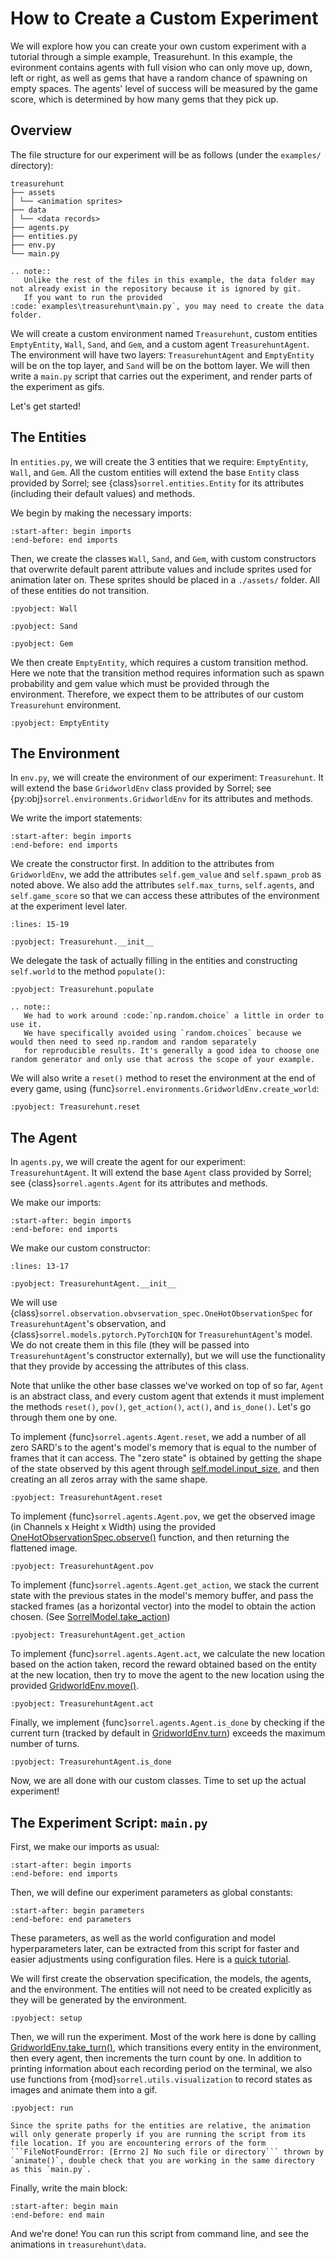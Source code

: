 # How to Create a Custom Experiment

We will explore how you can create your own custom experiment with a tutorial through a simple example, Treasurehunt. 
In this example, the evironment contains agents with full vision who can only move up, down, left or right, 
as well as gems that have a random chance of spawning on empty spaces. 
The agents' level of success will be measured by the game score, which is determined by how many gems that they pick up.


## Overview
The file structure for our experiment will be as follows (under the ``examples/`` directory):

```
treasurehunt
├── assets
│ └── <animation sprites>
├── data
│ └── <data records>
├── agents.py
├── entities.py
├── env.py
└── main.py
```

```{eval-rst}
.. note::
   Unlike the rest of the files in this example, the data folder may not already exist in the repository because it is ignored by git. 
   If you want to run the provided :code:`examples\treasurehunt\main.py`, you may need to create the data folder. 
```

We will create a custom environment named `Treasurehunt`, custom entities `EmptyEntity`, `Wall`, `Sand`, and `Gem`, and a custom agent `TreasurehuntAgent`.
The environment will have two layers: `TreasurehuntAgent` and `EmptyEntity` will be on the top layer, and `Sand` will be on the bottom layer.
We will then write a `main.py` script that carries out the experiment, and render parts of the experiment as gifs.

Let's get started!

## The Entities
In ``entities.py``, we will create the 3 entities that we require: `EmptyEntity`, `Wall`, and `Gem`. 
All the custom entities will extend the base `Entity` class provided by Sorrel; see {class}`sorrel.entities.Entity` 
for its attributes (including their default values) and methods.

We begin by making the necessary imports:
```{literalinclude} /../../examples/treasurehunt/entities.py
:start-after: begin imports
:end-before: end imports
```

Then, we create the classes `Wall`, `Sand`, and `Gem`, with custom constructors that overwrite default parent attribute values and include sprites used for animation later on. 
These sprites should be placed in a ``./assets/`` folder. All of these entities do not transition.
```{literalinclude} /../../examples/treasurehunt/entities.py
:pyobject: Wall
```
```{literalinclude} /../../examples/treasurehunt/entities.py
:pyobject: Sand
```
```{literalinclude} /../../examples/treasurehunt/entities.py
:pyobject: Gem
```

We then create `EmptyEntity`, which requires a custom transition method.
Here we note that the transition method requires information such as spawn probability and gem value which must be provided through the environment. 
Therefore, we expect them to be attributes of our custom `Treasurehunt` environment.
```{literalinclude} /../../examples/treasurehunt/entities.py
:pyobject: EmptyEntity
```

## The Environment
In ``env.py``, we will create the environment of our experiment: `Treasurehunt`. 
It will extend the base `GridworldEnv` class provided by Sorrel; 
see {py:obj}`sorrel.environments.GridworldEnv` for its attributes and methods.

We write the import statements:
```{literalinclude} /../../examples/treasurehunt/env.py
:start-after: begin imports
:end-before: end imports
```

We create the constructor first. In addition to the attributes from `GridworldEnv`, we add the attributes `self.gem_value` 
and `self.spawn_prob` as noted above. We also add the attributes `self.max_turns`, `self.agents`, and `self.game_score` 
so that we can access these attributes of the environment at the experiment level later.
```{literalinclude} /../../examples/treasurehunt/env.py
:lines: 15-19
```
```{literalinclude} /../../examples/treasurehunt/env.py
:pyobject: Treasurehunt.__init__
```

We delegate the task of actually filling in the entities and constructing `self.world` to the method `populate()`:
```{literalinclude} /../../examples/treasurehunt/env.py
:pyobject: Treasurehunt.populate
```

```{eval-rst}
.. note::
   We had to work around :code:`np.random.choice` a little in order to use it. 
   We have specifically avoided using `random.choices` because we would then need to seed np.random and random separately 
   for reproducible results. It's generally a good idea to choose one random generator and only use that across the scope of your example.
```

We will also write a `reset()` method to reset the environment at the end of every game, using {func}`sorrel.environments.GridworldEnv.create_world`:
```{literalinclude} /../../examples/treasurehunt/env.py
:pyobject: Treasurehunt.reset
```

## The Agent
In ``agents.py``, we will create the agent for our experiment: `TreasurehuntAgent`. 
It will extend the base `Agent` class provided by Sorrel; 
see {class}`sorrel.agents.Agent` for its attributes and methods. 

We make our imports:
```{literalinclude} /../../examples/treasurehunt/agents.py
:start-after: begin imports
:end-before: end imports
```

We make our custom constructor:
```{literalinclude} /../../examples/treasurehunt/agents.py
:lines: 13-17
```
```{literalinclude} /../../examples/treasurehunt/agents.py
:pyobject: TreasurehuntAgent.__init__
```

We will use {class}`sorrel.observation.obvservation_spec.OneHotObservationSpec` for `TreasurehuntAgent`'s observation, and {class}`sorrel.models.pytorch.PyTorchIQN` for `TreasurehuntAgent`'s model.
We do not create them in this file (they will be passed into `TreasurehuntAgent`'s constructor externally), 
but we will use the functionality that they provide by accessing the attributes of this class.

Note that unlike the other base classes we've worked on top of so far, `Agent` is an abstract class, and every custom agent that extends it must implement the methods 
`reset()`, `pov()`, `get_action()`, `act()`, and `is_done()`. Let's go through them one by one. 

To implement {func}`sorrel.agents.Agent.reset`, we add a number of all zero SARD's to the agent's model's memory that is equal to the number of frames that it can access.
The "zero state" is obtained by getting the shape of the state observed by this agent through [self.model.input_size](#sorrel.models.base_model.SorrelModel.input_size), 
and then creating an all zeros array with the same shape.
```{literalinclude} /../../examples/treasurehunt/agents.py
:pyobject: TreasurehuntAgent.reset
```

To implement {func}`sorrel.agents.Agent.pov`, we get the observed image (in Channels x Height x Width) 
using the provided [OneHotObservationSpec.observe()](#sorrel.observation.observation_spec.OneHotObservationSpec.observe) function, and then returning the flattened image. 
```{literalinclude} /../../examples/treasurehunt/agents.py
:pyobject: TreasurehuntAgent.pov
```

To implement {func}`sorrel.agents.Agent.get_action`, we stack the current state with the previous states in the model's memory buffer, 
and pass the stacked frames (as a horizontal vector) into the model to obtain the action chosen. (See [SorrelModel.take_action](#sorrel.models.base_model.SorrelModel.take_action))
```{literalinclude} /../../examples/treasurehunt/agents.py
:pyobject: TreasurehuntAgent.get_action
```

To implement {func}`sorrel.agents.Agent.act`, we calculate the new location based on the action taken, 
record the reward obtained based on the entity at the new location, then try to move the agent to the new location using the provided [GridworldEnv.move()](#sorrel.environments.gridworld.GridworldEnv.move). 
```{literalinclude} /../../examples/treasurehunt/agents.py
:pyobject: TreasurehuntAgent.act
```

Finally, we implement {func}`sorrel.agents.Agent.is_done` by checking if the current turn (tracked by default in [GridworldEnv.turn](#sorrel.environments.gridworld.GridworldEnv.turn)) 
exceeds the maximum number of turns. 
```{literalinclude} /../../examples/treasurehunt/agents.py
:pyobject: TreasurehuntAgent.is_done
```

Now, we are all done with our custom classes. Time to set up the actual experiment!

## The Experiment Script: `main.py`
First, we make our imports as usual:
```{literalinclude} /../../examples/treasurehunt/main.py
:start-after: begin imports
:end-before: end imports
```

Then, we will define our experiment parameters as global constants:
```{literalinclude} /../../examples/treasurehunt/main.py
:start-after: begin parameters
:end-before: end parameters
```
These parameters, as well as the world configuration and model hyperparameters later, can be extracted from this script for faster and easier adjustments using configuration files. 
Here is a [quick tutorial](./configuration_files.md).

We will first create the observation specification, the models, the agents, and the environment. 
The entities will not need to be created explicitly as they will be generated by the environment.
```{literalinclude} /../../examples/treasurehunt/main.py
:pyobject: setup
```

Then, we will run the experiment. Most of the work here is done by calling [GridworldEnv.take_turn()](#sorrel.environments.gridworld.GridworldEnv.take_turn), 
which transitions every entity in the environment, then every agent, then increments the turn count by one. 
In addition to printing information about each recording period on the terminal, 
we also use functions from {mod}`sorrel.utils.visualization` to record states as images and animate them into a gif.
```{literalinclude} /../../examples/treasurehunt/main.py
:pyobject: run
```
```{note}
Since the sprite paths for the entities are relative, the animation will only generate properly if you are running the script from its file location. If you are encountering errors of the form ```FileNotFoundError: [Errno 2] No such file or directory``` thrown by `animate()`, double check that you are working in the same directory as this `main.py`.
```

Finally, write the main block:
```{literalinclude} /../../examples/treasurehunt/main.py
:start-after: begin main
:end-before: end main
```

And we're done! You can run this script from command line, and see the animations in `treasurehunt\data`.
